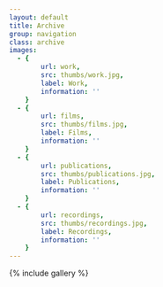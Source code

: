 ```yaml
---
layout: default
title: Archive
group: navigation
class: archive
images:
  - {
		url: work, 
		src: thumbs/work.jpg,
		label: Work,
		information: ''
	}
  - {
		url: films, 
		src: thumbs/films.jpg,
		label: Films,
		information: ''
	}
  - {
		url: publications, 
		src: thumbs/publications.jpg,
		label: Publications,
		information: ''
	}
  - {
		url: recordings, 
		src: thumbs/recordings.jpg,
		label: Recordings,
		information: ''
	}
---
```


{% include gallery %}
